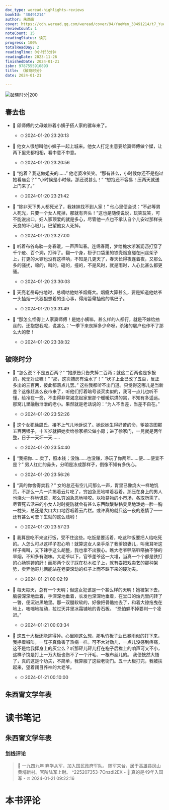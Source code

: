 ```yaml
---
doc_type: weread-highlights-reviews
bookId: "38491214"
author: 朱西甯
cover: https://cdn.weread.qq.com/weread/cover/94/YueWen_38491214/t7_YueWen_38491214.jpg
reviewCount: 1
noteCount: 15
readingStatus: 读完
progress: 100%
totalReadDay: 2
readingTime: 0小时53分钟
readingDate: 2023-11-26
finishedDate: 2024-01-21
isbn: 9787555910893
title: 《破晓时分》
date: 2024-01-21

---
```


![ 破晓时分|200](https://cdn.weread.qq.com/weread/cover/94/YueWen_38491214/t7_YueWen_38491214.jpg)


## 春去也


- 📌 邱师傅的丈母娘带着小姨子搭人家的骡车来了。 
    - ⏱ 2024-01-20 23:20:13 

- 📌 他女人很想叫他小姨子一起上城来。他女人打定主意要给窦师傅做个媒，让两下里先都相相，看中意不中意。 
    - ⏱ 2024-01-20 23:20:56 

- 📌 “抱着？我这做姐夫的……”
他老婆冷笑笑。“那有甚么，小时候你还不是抱过她看庙会？”
“小时候是小时候，那还说甚么！”
“想抱还不容易！压两天就送上门来了。” 
    - ⏱ 2024-01-20 23:21:42 

- 📌 “除非天下男人都死光了，我妹妹找不到人家！”
他心里便会说：“不必等男人死光，只要一个女人死掉，那就有奔头！”这也是随便说说，玩笑玩笑，可不能说出口，妇人家顶爱的就是多心，尽管他一点也不承认自个儿安过那样丧天良的坏心眼儿，巴望他女人死掉。 
    - ⏱ 2024-01-20 23:27:00 

- 📌 听着布谷鸟驮一身春暖，一声声叫春。连绵春雨，梦给檐水淅淅沥沥打穿了千个疮、百个洞，打碎了。翻一个身，褂子口袋里的铁壳烟盒碰在￼丝架子上，打更的大锣也没有这样响，不知是几更天了，春天长得夜连着夜，又那么多的骚扰，啼的，叫的，碰的，撞的，不是风时，就是雨时，人心比甚么都更骚。 
    - ⏱ 2024-01-20 23:30:03 

- 📌 天亮老岳母扫地时，总嘀咕他姑爷烟瘾大。烟瘾大算甚么，要是知道他姑爷一头抽烟一头狠狠想着的歪心事，得用笤帚抽他的嘴巴子。 
    - ⏱ 2024-01-20 23:31:49 

- 📌 “那怎么怪得上人家窦师傅！是她小姨嘛，甚么样的人都行，就是不嫁给抽丝的。还抱怨我呢，说甚么：‘一季下来丧掉多少命呀，杀猪的屠户也作不了那么大的孽！ 
    - ⏱ 2024-01-20 23:38:32 
## 破晓时分


- 📌 “怎么说？不是五百两？”
“她原告只告失掉二百两；就这二百两也是多报的，死无对证嘛！”
“那，这次捕房有油水了！”
“状子上业已改了五百，反正多出的三百两，彼此都落点儿罢。”
这些我都听不出门道。只觉得这哪儿是当新差？这像赶甚么夜市来了，听他们打着暗号谈买卖似的，我可一点儿也听不懂，给冷在一旁，不由得非常渴念起家里那个暖暖烘烘的窝，不知有多遥远。那窝儿里融融泄泄的老小。果然就是老话说的：“为人不当差，当差不自在。” 
    - ⏱ 2024-01-20 23:52:26 

- 📌 这个女犯徐周氏，接不上气儿地诉说了。她说她生得好苦的命，爹娘贪图那五百两银子，十五岁就把她卖给徐家相公做小房；进了徐家门，一晃就是两年整，日子一天坏一天…… 
    - ⏱ 2024-01-20 23:54:40 

- 📌 “我把你……卖了，照本钱；没蚀……也没赚，净玩了你两年……便……便宜不是？”
男人红红的鼻头，分明是冻成那样子，倒像不知有多伤心。 
    - ⏱ 2024-01-20 23:56:26 

- 📌 “真的你舍得卖我？”
女的总还有空儿问那么一声，胃里已像烧火一样地饥荒，不那么一片一片揭着云片吃了，穷凶急恶地啃着吞着。那压在身上的男人也烧火一样地饥荒，那么穷凶急恶地啃咬。以物易物的小市场，各取所需了。尽管死去活来的小女人时时提防就会有甚么东西酸酸黏黏臭臭地泼她一脸一胸一枕头，总还是大口大口地吞咽着云片糕。或许真的就只这一夜的恩情了——还有甚么可恋？生就的这么贱哟！ 
    - ⏱ 2024-01-20 23:57:23 

- 📌 我算是吃不来这行饭，受不住这些。吃饭是要活着，吃这种饭要把人给吃死的。人怎么可以这样子忍心哟！就算这女人亲手杀了我爹娘妻儿，叫我耳听这样子嘶叫，又下辣手这么胡整，我也拿不出狠心。瞧大老爷叭嗒叭嗒抽不够的旱烟，不知多有滋味。大老爷以下，官爷差爷这一大堆，当真一个个都是铁打的心肠铜铸的肝！而那两个汉子踩在杉木杠子上，就有耍把戏卖艺的那种架势，卖弄他哥儿俩能站在老要滚动的杠子上而不跌下来的硬功夫。 
    - ⏱ 2024-01-21 00:02:19 

- 📌 每天每天，总有一个天明；但这女犯该是一个甚么样的天明！她被架下去，脑袋深深地垂着，手深深地垂着，长发也深深地垂着，在堂口的烛光里闪转了一瞥，便沉进黑地里。那一双腿软软的，好像把骨骼抽去了，和着大镣拖曳在地上，嗤嗤地拉动，拉过天井里冰霜铺地的青石板。
“恐怕躲不掉要判一个凌迟。” 
    - ⏱ 2024-01-21 00:03:34 

- 📌 这五十大板还能逃得掉。心里刚这么想，那毛竹板子业已暴雨似的打下来，我挣着喊叫，一阵子真像害了热病一样。可不大对劲儿，一点儿没感到疼痛，这不是给我挥身上的灰尘么？听那砰儿砰儿打在袍子后襟上的响声可又不小，这样子饶是打上一万大板也伤不了一个汗毛、一根布丝儿的。
我便恍然大悟了，真的这是个功夫，不简单，我算服了这些老衙门。五十大板打完，我被扶起来，望着闭目养神的大老爷。 
    - ⏱ 2024-01-21 00:10:00 
## 朱西甯文学年表

 

# 读书笔记

## 朱西甯文学年表

### 划线评论
> 📌 一九四九年
弃学从军，加入国民政府军队。
随军来台，居于高雄县凤山黄埔新村。官阶陆军上尉。  ^225207353-7Onzdl2EX
    - 💭 真的是49年入国军
    - ⏱ 2024-01-21 09:22:16
   

# 本书评论
